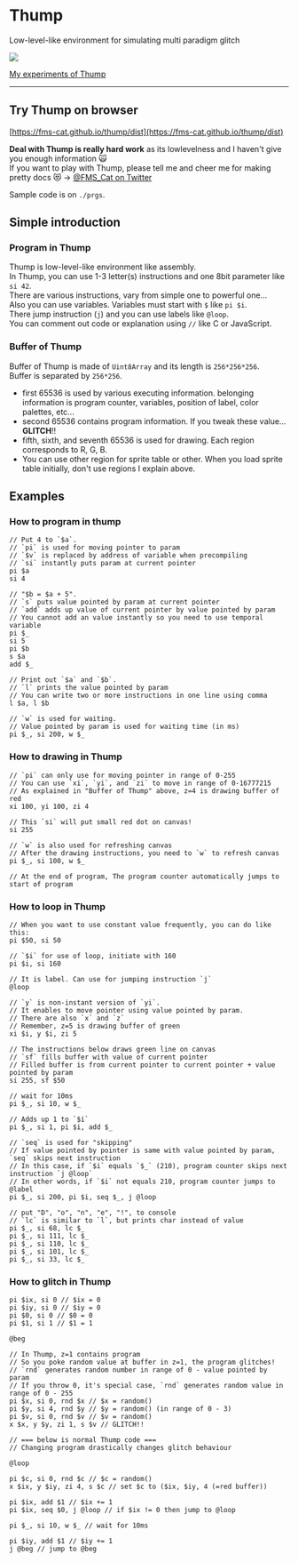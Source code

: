 # Thump

Low-level-like environment for simulating multi paradigm glitch

![](https://i.imgur.com/6RXUQzk.gif)

[My experiments of Thump](http://imgur.com/a/0laNk)

---

## Try Thump on browser

[https://fms-cat.github.io/thump/dist](https://fms-cat.github.io/thump/dist)

**Deal with Thump is really hard work** as its lowlevelness and I haven't give you enough information 🙀  
If you want to play with Thump, please tell me and cheer me for making pretty docs 😻 → [@FMS_Cat on Twitter](https://twitter.com/FMS_Cat)

Sample code is on `./prgs`.

## Simple introduction

### Program in Thump

Thump is low-level-like environment like assembly.  
In Thump, you can use 1-3 letter(s) instructions and one 8bit parameter like `si 42`.  
There are various instructions, vary from simple one to powerful one...  
Also you can use variables. Variables must start with `$` like `pi $i`.  
There jump instruction (`j`) and you can use labels like `@loop`.  
You can comment out code or explanation using `//` like C or JavaScript.

### Buffer of Thump

Buffer of Thump is made of `Uint8Array` and its length is `256*256*256`.  
Buffer is separated by `256*256`.  

- first 65536 is used by various executing information. belonging information is program counter, variables, position of label, color palettes, etc...
- second 65536 contains program information. If you tweak these value... **GLITCH**!!
- fifth, sixth, and seventh 65536 is used for drawing. Each region corresponds to R, G, B.
- You can use other region for sprite table or other. When you load sprite table initially, don't use regions I explain above.

## Examples

### How to program in thump

```
// Put 4 to `$a`.
// `pi` is used for moving pointer to param
// `$v` is replaced by address of variable when precompiling
// `si` instantly puts param at current pointer
pi $a
si 4

// "$b = $a + 5".
// `s` puts value pointed by param at current pointer
// `add` adds up value of current pointer by value pointed by param
// You cannot add an value instantly so you need to use temporal variable
pi $_
si 5
pi $b
s $a
add $_

// Print out `$a` and `$b`.
// `l` prints the value pointed by param
// You can write two or more instructions in one line using comma
l $a, l $b

// `w` is used for waiting.
// Value pointed by param is used for waiting time (in ms)
pi $_, si 200, w $_
```

### How to drawing in Thump

```
// `pi` can only use for moving pointer in range of 0-255
// You can use `xi`, `yi`, and `zi` to move in range of 0-16777215
// As explained in "Buffer of Thump" above, z=4 is drawing buffer of red
xi 100, yi 100, zi 4

// This `si` will put small red dot on canvas!
si 255

// `w` is also used for refreshing canvas
// After the drawing instructions, you need to `w` to refresh canvas
pi $_, si 100, w $_

// At the end of program, The program counter automatically jumps to start of program
```

### How to loop in Thump

```
// When you want to use constant value frequently, you can do like this:
pi $50, si 50

// `$i` for use of loop, initiate with 160
pi $i, si 160

// It is label. Can use for jumping instruction `j`
@loop

// `y` is non-instant version of `yi`.
// It enables to move pointer using value pointed by param.
// There are also `x` and `z`
// Remember, z=5 is drawing buffer of green
xi $i, y $i, zi 5

// The instructions below draws green line on canvas
// `sf` fills buffer with value of current pointer
// Filled buffer is from current pointer to current pointer + value pointed by param
si 255, sf $50

// wait for 10ms
pi $_, si 10, w $_

// Adds up 1 to `$i`
pi $_, si 1, pi $i, add $_

// `seq` is used for "skipping"
// If value pointed by pointer is same with value pointed by param, `seq` skips next instruction
// In this case, if `$i` equals `$_` (210), program counter skips next instruction `j @loop`
// In other words, if `$i` not equals 210, program counter jumps to @label
pi $_, si 200, pi $i, seq $_, j @loop

// put "D", "o", "n", "e", "!", to console
// `lc` is similar to `l`, but prints char instead of value
pi $_, si 68, lc $_
pi $_, si 111, lc $_
pi $_, si 110, lc $_
pi $_, si 101, lc $_
pi $_, si 33, lc $_
```

### How to glitch in Thump

```
pi $ix, si 0 // $ix = 0
pi $iy, si 0 // $iy = 0
pi $0, si 0 // $0 = 0
pi $1, si 1 // $1 = 1

@beg

// In Thump, z=1 contains program
// So you poke random value at buffer in z=1, the program glitches!
// `rnd` generates random number in range of 0 - value pointed by param
// If you throw 0, it's special case, `rnd` generates random value in range of 0 - 255
pi $x, si 0, rnd $x // $x = random()
pi $y, si 4, rnd $y // $y = random() (in range of 0 - 3)
pi $v, si 0, rnd $v // $v = random()
x $x, y $y, zi 1, s $v // GLITCH!!

// === below is normal Thump code ===
// Changing program drastically changes glitch behaviour

@loop

pi $c, si 0, rnd $c // $c = random()
x $ix, y $iy, zi 4, s $c // set $c to ($ix, $iy, 4 (=red buffer))

pi $ix, add $1 // $ix += 1
pi $ix, seq $0, j @loop // if $ix != 0 then jump to @loop

pi $_, si 10, w $_ // wait for 10ms

pi $iy, add $1 // $iy += 1
j @beg // jump to @beg
```